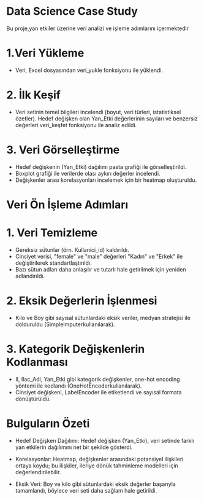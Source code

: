 # Data Science Case Study



Bu proje,yan etkiler üzerine veri analizi ve işleme adımlarını içermektedir

# 1.Veri Yükleme

- Veri, Excel dosyasından veri_yukle fonksiyonu ile yüklendi.


# 2. İlk Keşif
- Veri setinin temel bilgileri incelendi (boyut, veri türleri, istatistiksel özetler).
Hedef değişken olan Yan_Etki değerlerinin sayıları ve benzersiz değerleri veri_keşfet fonksiyonu ile analiz edildi.


# 3. Veri Görselleştirme 

- Hedef değişkenin (Yan_Etki) dağılımı pasta grafiği ile görselleştirildi.
- Boxplot grafiği ile verilerde olası aykırı değerler incelendi.
- Değişkenler arası korelasyonları incelemek için bir heatmap oluşturuldu.

# Veri Ön İşleme Adımları 

# 1. Veri Temizleme 
- Gereksiz sütunlar (örn. Kullanici_id) kaldırıldı.
- Cinsiyet verisi, "female" ve "male" değerleri "Kadın" ve "Erkek" ile değiştirilerek standartlaştırıldı.
- Bazı sütun adları daha anlaşılır ve tutarlı hale getirilmek için yeniden adlandırıldı.

# 2. Eksik Değerlerin İşlenmesi
- Kilo ve Boy gibi sayısal sütunlardaki eksik veriler, medyan stratejisi ile dolduruldu (SimpleImputerkullanılarak).

# 3. Kategorik Değişkenlerin Kodlanması
- Il, Ilac_Adi, Yan_Etki gibi kategorik değişkenler, one-hot encoding yöntemi ile kodlandı (OneHotEncoderkullanılarak).
- Cinsiyet değişkeni, LabelEncoder ile etiketlendi ve sayısal formata dönüştürüldü.

# Bulguların Özeti 
 - Hedef Değişken Dağılımı: Hedef değişken (Yan_Etki), veri setinde farklı yan etkilerin dağılımını net bir şekilde gösterdi.

- Korelasyonlar: Heatmap, değişkenler arasındaki potansiyel ilişkileri ortaya koydu; bu ilişkiler, ileriye dönük tahminleme modelleri için değerlendirilebilir.

- Eksik Veri: Boy ve kilo gibi sütunlardaki eksik değerler başarıyla tamamlandı, böylece veri seti daha sağlam hale getirildi.


```python

```
